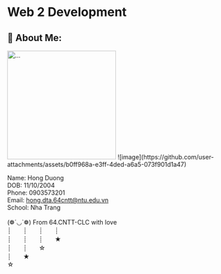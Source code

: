 # Web 2 Development
## 💫 About Me:
<img src="[https://github.com/user-attachments/assets/b0ff968a-e3ff-4ded-a6a5-073f901d1a47]" alt="..." width="250" />
![image](https://github.com/user-attachments/assets/b0ff968a-e3ff-4ded-a6a5-073f901d1a47)

Name: Hong Duong <br/>
DOB: 11/10/2004 <br/>
Phone: 0903573201<br/>
Email: hong.dta.64cntt@ntu.edu.vn<br/>
School: Nha Trang <br/><br/>
(❁´◡`❁) From 64.CNTT-CLC with love
<br>┊　　┊　　┊　　┊
<br>┊　　┊　　┊　　★
<br>┊　　┊　　☆
<br>┊　　★
<br>☆<br>

